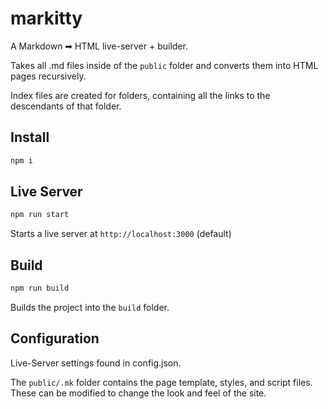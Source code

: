 # markitty
A Markdown ➡ HTML live-server + builder.

Takes all .md files inside of the `public` folder and converts them into HTML pages recursively.

Index files are created for folders, containing all the links to the descendants of that folder.

## Install
```bash
npm i
```
## Live Server
```bash
npm run start
```
Starts a live server at `http://localhost:3000` (default)
## Build
```bash
npm run build
```
Builds the project into the `build` folder.
## Configuration
Live-Server settings found in config.json.

The `public/.mk` folder contains the page template, styles, and script files. These can be modified to change the look and feel of the site.